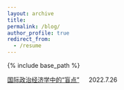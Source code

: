 ```yaml
---
layout: archive
title: 
permalink: /blog/
author_profile: true
redirect_from:
  - /resume
---
```


{% include base_path %}

[国际政治经济学中的“盲点”](http://sym915.github.io/sub-blog1/) &emsp; 2022.7.26
